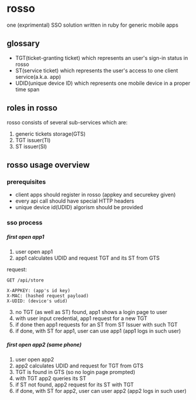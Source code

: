 # rosso

one (exprimental) SSO solution written in ruby for generic mobile apps

## glossary

- TGT(ticket-granting ticket) which represents an user's sign-in status in rosso
- ST(service ticket) which represents the user's access to one client service(a.k.a. app)
- UDID(unique device ID) which represents one mobile device in a proper time span


## roles in rosso

rosso consists of several sub-services which are:
1. generic tickets storage(GTS)
2. TGT issuer(TI)
3. ST issuer(SI)

## rosso usage overview

### prerequisites

- client apps should register in rosso (appkey and securekey given)
- every api call should have special HTTP headers
- unique device id(UDID) algorism should be provided

### sso process

##### first open app1
1. user open app1
2. app1 calculates UDID and request TGT and its ST from GTS

request:
```
GET /api/store

X-APPKEY: (app's id key)
X-MAC: (hashed request payload)
X-UDID: (device's udid)
```

3. no TGT (as well as ST) found, app1 shows a login page to user
4. with user input credential, app1 request for a new TGT
4. if done then app1 requests for an ST from ST Issuer with such TGT
5. if done, with ST for app1, user can use app1 (app1 logs in such user)

##### first open app2 (same phone)
1. user open app2
2. app2 calculates UDID and request for TGT from GTS
3. TGT is found in GTS (so no login page prompted)
4. with TGT app2 queries its ST
5. if ST not found, app2 request for its ST with TGT
6. if done, with ST for app2, user can user app2 (app2 logs in such user)
